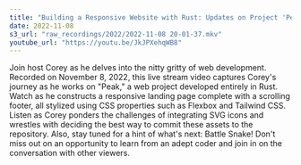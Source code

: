 ```yaml
---
title: "Building a Responsive Website with Rust: Updates on Project 'Peak'"
date: 2022-11-08
s3_url: "raw_recordings/2022/2022-11-08 20-01-37.mkv"
youtube_url: "https://youtu.be/JkJPXehqWB8"
---
```


Join host Corey as he delves into the nitty gritty of web development. Recorded on November 8, 2022, this live stream video captures Corey's journey as he works on "Peak," a web project developed entirely in Rust. Watch as he constructs a responsive landing page complete with a scrolling footer, all stylized using CSS properties such as Flexbox and Tailwind CSS. Listen as Corey ponders the challenges of integrating SVG icons and wrestles with deciding the best way to commit these assets to the repository. Also, stay tuned for a hint of what's next: Battle Snake! Don't miss out on an opportunity to learn from an adept coder and join in on the conversation with other viewers.
